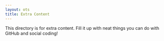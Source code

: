 ```yaml
---
layout: ots
title: Extra Content 
---
```


This directory is for extra content. Fill it up with neat things you can do with
GitHub and social coding!

